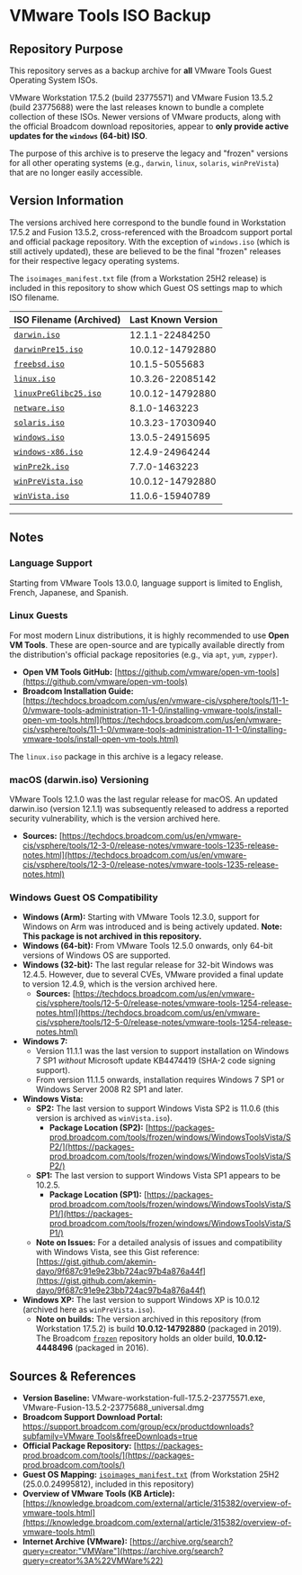 # VMware Tools ISO Backup

## Repository Purpose

This repository serves as a backup archive for **all** VMware Tools Guest Operating System ISOs.

VMware Workstation 17.5.2 (build 23775571) and VMware Fusion 13.5.2 (build 23775688) were the last releases known to bundle a complete collection of these ISOs. Newer versions of VMware products, along with the official Broadcom download repositories, appear to **only provide active updates for the `windows` (64-bit) ISO**.

The purpose of this archive is to preserve the legacy and "frozen" versions for all other operating systems (e.g., `darwin`, `linux`, `solaris`, `winPreVista`) that are no longer easily accessible.

## Version Information

The versions archived here correspond to the bundle found in Workstation 17.5.2 and Fusion 13.5.2, cross-referenced with the Broadcom support portal and official package repository. With the exception of `windows.iso` (which is still actively updated), these are believed to be the final "frozen" releases for their respective legacy operating systems.

The `isoimages_manifest.txt` file (from a Workstation 25H2 release) is included in this repository to show which Guest OS settings map to which ISO filename.

| ISO Filename (Archived) | Last Known Version |
| :--- | :--- |
| [`darwin.iso`](https://github.com/YorkWaugh/vmware_tools_backup/releases/download/Archives/darwin.iso) | 12.1.1-22484250 |
| [`darwinPre15.iso`](https://github.com/YorkWaugh/vmware_tools_backup/releases/download/Archives/darwinPre15.iso) | 10.0.12-14792880 |
| [`freebsd.iso`](https://github.com/YorkWaugh/vmware_tools_backup/releases/download/Archives/freebsd.iso) | 10.1.5-5055683 |
| [`linux.iso`](https://github.com/YorkWaugh/vmware_tools_backup/releases/download/Archives/linux.iso) | 10.3.26-22085142 |
| [`linuxPreGlibc25.iso`](https://github.com/YorkWaugh/vmware_tools_backup/releases/download/Archives/linuxPreGlibc25.iso) | 10.0.12-14792880 |
| [`netware.iso`](https://github.com/YorkWaugh/vmware_tools_backup/releases/download/Archives/netware.iso) | 8.1.0-1463223 |
| [`solaris.iso`](https://github.com/YorkWaugh/vmware_tools_backup/releases/download/Archives/solaris.iso) | 10.3.23-17030940 |
| [`windows.iso`](https://github.com/YorkWaugh/vmware_tools_backup/releases/download/Archives/windows.iso) | 13.0.5-24915695 |
| [`windows-x86.iso`](https://github.com/YorkWaugh/vmware_tools_backup/releases/download/Archives/windows-x86.iso) | 12.4.9-24964244 |
| [`winPre2k.iso`](https://github.com/YorkWaugh/vmware_tools_backup/releases/download/Archives/winPre2k.iso) | 7.7.0-1463223 |
| [`winPreVista.iso`](https://github.com/YorkWaugh/vmware_tools_backup/releases/download/Archives/winPreVista.iso) | 10.0.12-14792880 |
| [`winVista.iso`](https://github.com/YorkWaugh/vmware_tools_backup/releases/download/Archives/winVista.iso) | 11.0.6-15940789 |

---

## Notes

### Language Support

Starting from VMware Tools 13.0.0, language support is limited to English, French, Japanese, and Spanish.

### Linux Guests

For most modern Linux distributions, it is highly recommended to use **Open VM Tools**. These are open-source and are typically available directly from the distribution's official package repositories (e.g., via `apt`, `yum`, `zypper`).

* **Open VM Tools GitHub:** [https://github.com/vmware/open-vm-tools](https://github.com/vmware/open-vm-tools)
* **Broadcom Installation Guide:** [https://techdocs.broadcom.com/us/en/vmware-cis/vsphere/tools/11-1-0/vmware-tools-administration-11-1-0/installing-vmware-tools/install-open-vm-tools.html](https://techdocs.broadcom.com/us/en/vmware-cis/vsphere/tools/11-1-0/vmware-tools-administration-11-1-0/installing-vmware-tools/install-open-vm-tools.html)

The `linux.iso` package in this archive is a legacy release.

### macOS (darwin.iso) Versioning

VMware Tools 12.1.0 was the last regular release for macOS. An updated darwin.iso (version 12.1.1) was subsequently released to address a reported security vulnerability, which is the version archived here.

* **Sources:** [https://techdocs.broadcom.com/us/en/vmware-cis/vsphere/tools/12-3-0/release-notes/vmware-tools-1235-release-notes.html](https://techdocs.broadcom.com/us/en/vmware-cis/vsphere/tools/12-3-0/release-notes/vmware-tools-1235-release-notes.html)

### Windows Guest OS Compatibility

* **Windows (Arm):** Starting with VMware Tools 12.3.0, support for Windows on Arm was introduced and is being actively updated. **Note: This package is not archived in this repository.**
* **Windows (64-bit):** From VMware Tools 12.5.0 onwards, only 64-bit versions of Windows OS are supported.
* **Windows (32-bit):** The last regular release for 32-bit Windows was 12.4.5. However, due to several CVEs, VMware provided a final update to version 12.4.9, which is the version archived here.
  * **Sources:** [https://techdocs.broadcom.com/us/en/vmware-cis/vsphere/tools/12-5-0/release-notes/vmware-tools-1254-release-notes.html](https://techdocs.broadcom.com/us/en/vmware-cis/vsphere/tools/12-5-0/release-notes/vmware-tools-1254-release-notes.html)
* **Windows 7:**
  * Version 11.1.1 was the last version to support installation on Windows 7 SP1 *without* Microsoft update KB4474419 (SHA-2 code signing support).
  * From version 11.1.5 onwards, installation requires Windows 7 SP1 or Windows Server 2008 R2 SP1 and later.
* **Windows Vista:**
  * **SP2:** The last version to support Windows Vista SP2 is 11.0.6 (this version is archived as `winVista.iso`).
    * **Package Location (SP2):** [https://packages-prod.broadcom.com/tools/frozen/windows/WindowsToolsVista/SP2/](https://packages-prod.broadcom.com/tools/frozen/windows/WindowsToolsVista/SP2/)
  * **SP1:** The last version to support Windows Vista SP1 appears to be 10.2.5.
    * **Package Location (SP1):** [https://packages-prod.broadcom.com/tools/frozen/windows/WindowsToolsVista/SP1/](https://packages-prod.broadcom.com/tools/frozen/windows/WindowsToolsVista/SP1/)
  * **Note on Issues:** For a detailed analysis of issues and compatibility with Windows Vista, see this Gist reference: [https://gist.github.com/akemin-dayo/9f687c91e9e23bb724ac97b4a876a44f](https://gist.github.com/akemin-dayo/9f687c91e9e23bb724ac97b4a876a44f)
* **Windows XP:** The last version to support Windows XP is 10.0.12 (archived here as `winPreVista.iso`).
  * **Note on builds:** The version archived in this repository (from Workstation 17.5.2) is build **10.0.12-14792880** (packaged in 2019). The Broadcom [`frozen`](https://packages-prod.broadcom.com/tools/frozen/) repository holds an older build, **10.0.12-4448496** (packaged in 2016).

## Sources & References

* **Version Baseline:** VMware-workstation-full-17.5.2-23775571.exe, VMware-Fusion-13.5.2-23775688_universal.dmg
* **Broadcom Support Download Portal:** [https://support.broadcom.com/group/ecx/productdownloads?subfamily=VMware Tools&freeDownloads=true](https://support.broadcom.com/group/ecx/productdownloads?subfamily=VMware%20Tools&freeDownloads=true)
* **Official Package Repository:** [https://packages-prod.broadcom.com/tools/](https://packages-prod.broadcom.com/tools/)
* **Guest OS Mapping:** [`isoimages_manifest.txt`](isoimages_manifest.txt) (from Workstation 25H2 (25.0.0.24995812), included in this repository)
* **Overview of VMware Tools (KB Article):** [https://knowledge.broadcom.com/external/article/315382/overview-of-vmware-tools.html](https://knowledge.broadcom.com/external/article/315382/overview-of-vmware-tools.html)
* **Internet Archive (VMware):** [https://archive.org/search?query=creator:"VMWare"](https://archive.org/search?query=creator%3A%22VMWare%22)
